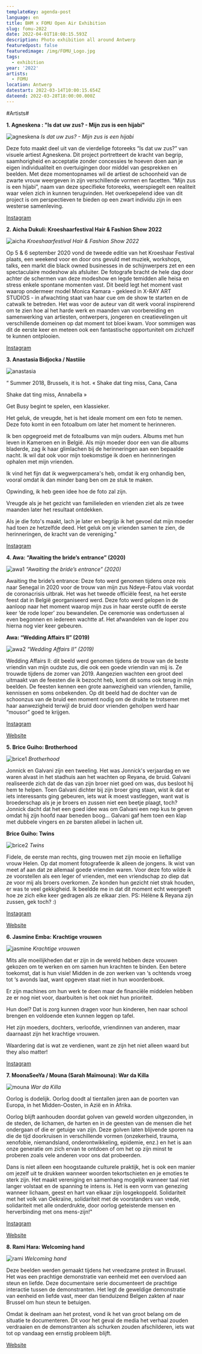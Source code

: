 ```yaml
---
templateKey: agenda-post
language: en
title: BHM x FOMU Open Air Exhibition
slug: fomu-2022
date: 2022-04-01T18:08:15.593Z
description: Photo exhibition all around Antwerp
featuredpost: false
featuredimage: /img/FOMU_Logo.jpg
tags:
  - exhibition
year: '2022'
artists:
  - FOMU
location: Antwerp
datestart: 2022-03-14T10:00:15.654Z
dateend: 2022-03-28T18:00:00.000Z
---
```

#Artists#

**1. Agneskena : "Is dat uw zus? - Mijn zus is een hijabi"**

![agneskena](/img/agneskena.jpg "agneskena")
*Is dat uw zus? - Mijn zus is een hijabi*

Deze foto maakt deel uit van de vierdelige fotoreeks “Is dat uw zus?” van visuele artiest Agneskena. Dit project portretteert de kracht van begrip, saamhorigheid en acceptatie zonder concessies te hoeven doen aan je eigen individualiteit en overtuigingen door middel van gesprekken en beelden. Met deze momentopnames wil de artiest de schoonheid van de zwarte vrouw weergeven in zijn verschillende vormen en facetten. “Mijn zus is een hijabi”, naam van deze specifieke fotoreeks, weerspiegelt een realiteit waar velen zich in kunnen terugvinden. Het overkoepelend idee van dit project is om perspectieven te bieden op een zwart individu zijn in een westerse samenleving.

[Instagram](https://www.instagram.com/agneskena_visuals/ )

**2. Aicha Dukuli: Kroeshaarfestival Hair & Fashion Show 2022**


![aicha](/img/aicha.jpg "aicha")
*Kroeshaarfestival Hair & Fashion Show 2022*

Op 5 & 6 september 2020 vond de tweede editie van het Kroeshaar Festival plaats, een weekend voor en door ons gevuld met muziek, workshops, talks, een markt die black owned businesses in de schijnwerpers zet en een spectaculaire modeshow als afsluiter. De fotografe bracht de hele dag door achter de schermen van deze modeshow en legde temidden alle heisa en stress enkele spontane momenten vast. Dit beeld legt het moment vast waarop ondermeer model Monica Kamara - gekleed in X-RAY ART STUDIOS - in afwachting staat van haar cue om de show te starten en de catwalk te betreden. Het was voor de auteur van dit werk vooral inspirerend om te zien hoe al het harde werk en maanden van voorbereiding en samenwerking van artiesten, ontwerpers, jongeren en creatievelingen uit verschillende domeinen op dat moment tot bloei kwam. Voor sommigen was dit de eerste keer en meteen ook een fantastische opportuniteit om zichzelf te kunnen ontplooien.

[Instagram](https://www.instagram.com/iyeeshaaaa/ )

**3. Anastasia Bidjocka / Nastiiie**


![anastasia](/img/anastasia.jpg "anastasia")

“ Summer 2018, Brussels, it is hot.
« Shake dat ting miss, Cana, Cana

Shake dat ting miss, Annabella »

Get Busy begint te spelen, een klassieker.

Het geluk, de vreugde, het is het ideale moment om een foto te nemen. Deze foto komt in een fotoalbum om later het moment  te herinneren.

Ik ben opgegroeid met de fotoalbums van mijn ouders. Albums met hun leven in Kameroen en in België. Als mijn moeder door een van die albums bladerde, zag ik haar glimlachen bij de herinneringen aan een bepaalde nacht. Ik wil dat ook voor mijn toekomstige ik doen en herinneringen ophalen met mijn vrienden.

Ik vind het fijn dat ik wegwerpcamera's heb, omdat ik erg onhandig ben, vooral omdat ik dan minder bang ben om ze stuk te maken.

Opwinding, ik heb geen idee hoe de foto zal zijn.

Vreugde als je het gezicht van familieleden en vrienden ziet als ze twee maanden later het resultaat ontdekken.

Als je die foto's maakt, lach je later en begrijp ik het gevoel dat mijn moeder had toen ze hetzelfde deed. Het geluk om je vrienden samen te zien, de herinneringen, de kracht van de vereniging."

[Instagram](https://instagram.com/nastiiie )

**4. Awa: “Awaiting the bride’s entrance” (2020)**

![awa1](/img/awa1.jpg "awa1")
*“Awaiting the bride’s entrance” (2020)*

Awaiting the bride’s entrance: Deze foto werd genomen tijdens onze reis naar Senegal in 2020 voor de trouw van mijn zus Ndeye-Fatou vlak voordat de coronacrisis uitbrak. Het was het tweede officiële feest, na het eerste feest dat in België georganiseerd werd. Deze foto werd gelopen in de aanloop naar het moment waarop mijn zus in haar eerste outfit de eerste keer ‘de rode loper’ zou bewandelen. De ceremonie was ondertussen al even begonnen en iedereen wachtte af. Het afwandelen van de loper zou hierna nog vier keer gebeuren.

**Awa: “Wedding Affairs II” (2019)**

![awa2](/img/awa2.jpg "awa2")
*“Wedding Affairs II” (2019)*

Wedding Affairs II: dit beeld werd genomen tijdens de trouw van de beste vriendin van mijn oudste zus, die ook een goede vriendin van mij is. Ze trouwde tijdens de zomer van 2019. Aangezien wachten een groot deel uitmaakt van de feesten die ik bezocht heb, komt dit soms ook terug in mijn beelden. De feesten kennen een grote aanwezigheid van vrienden, familie, kennissen en soms onbekenden. Op dit beeld had de dochter van de schoonzus van de bruid een moment nodig om de drukte te trotseren met haar aanwezigheid terwijl de bruid door vrienden geholpen werd haar “mousor” goed te krijgen.

[Instagram](https://www.instagram.com/aw.0aa/ )

[Website](https://awagaye.myportfolio.com/)

**5. Brice Guiho: Brotherhood**

![brice1](/img/brice1.jpg "brice1")
*Brotherhood*

Jonnick en Galvani zijn een tweeling. Het was Jonnick's verjaardag en we waren alvast in het stadhuis aan het wachten op Reyana, de bruid. Galvani realiseerde zich dat de das van zijn broer niet goed om was, dus besloot hij hem te helpen. Toen Galvani dichter bij zijn broer ging staan, wist ik dat er iets interessants ging gebeuren, iets wat ik moest vastleggen, want wat is broederschap als je je broers en zussen niet een beetje plaagt, toch? Jonnick dacht dat het een goed idee was om Galvani een nep kus te geven omdat hij zijn hoofd naar beneden boog... Galvani gaf hem toen een klap met dubbele vingers en ze barsten allebei in lachen uit.

**Brice Guiho: Twins**

![brice2](/img/brice2.jpg "brice2")
*Twins*

Fidele, de eerste man rechts, ging trouwen met zijn mooie en lieftallige vrouw Helen. Op dat moment fotografeerde ik alleen de jongens. Ik wist van meet af aan dat ze allemaal goede vrienden waren. Voor deze foto wilde ik ze voorstellen als een leger of vrienden, met een vriendschap zo diep dat ze voor mij als broers overkomen. Ze konden hun gezicht niet strak houden, er was te veel gekkigheid. Ik beeldde me in dat dit moment echt weergeeft hoe ze zich elke keer gedragen als ze elkaar zien. PS: Hélène & Reyana zijn zussen, gek toch? :)

[Instagram](www.instagram.com/briceguiho )

[Website](www.briceguiho.com )

**6. Jasmine Emba: Krachtige vrouwen**

![jasmine](/img/jasmine.jpg "jasmine")
*Krachtige vrouwen*

Mits alle moeilijkheden dat er zijn in de wereld hebben deze vrouwen gekozen om te werken en om samen hun krachten te binden. Een betere toekomst, dat is hun visie!  Midden in de zon werken van  ‘s ochtends vroeg tot ‘s avonds laat, want opgeven staat niet in hun woordenboek.

Er zijn machines om hun werk te doen maar de financiële middelen hebben ze er nog niet voor, daarbuiten is het ook niet hun prioriteit.

Hun doel? Dat is zorg kunnen dragen voor hun kinderen, hen naar school brengen en voldoende eten kunnen leggen op tafel.

Het zijn moeders, dochters, verloofde, vriendinnen van anderen, maar daarnaast zijn het krachtige vrouwen.

Waardering dat is wat ze verdienen, want ze zijn het niet alleen waard but they also matter!

[Instagram](https://instagram.com/stories.on.my.path?utm_medium=copy_link )

**7. MoonaSeeYa / Mouna (Sarah Maïmouna): War da Killa**

![mouna](/img/mouna.jpg "mouna")
*War da Killa*

Oorlog is dodelijk. Oorlog doodt al tientallen jaren aan de poorten van Europa, in het Midden-Oosten, in Azië en in Afrika.

Oorlog blijft aanhouden doordat golven van geweld worden uitgezonden, in de steden, de lichamen, de harten en in de geesten van de mensen die het ondergaan of die er getuige van zijn. Deze golven laten blijvende sporen na die de tijd doorkruisen in verschillende vormen (onzekerheid, trauma, xenofobie, niemandsland, onderontwikkeling, epidemie, enz.) en het is aan onze generatie om zich ervan te ontdoen of om het op zijn minst te proberen zoals vele anderen voor ons dat probeerden.

Dans is niet alleen een hoogstaande culturele praktijk, het is ook een manier om jezelf uit te drukken  wanneer woorden tekortschieten en je emoties te sterk zijn. Het maakt vereniging en samenhang mogelijk wanneer taal niet langer volstaat en de spanning te intens is. Het is een vorm van genezing wanneer lichaam, geest en hart van elkaar zijn losgekoppeld. Solidariteit met het volk van Oekraïne, solidariteit met de voorstanders van vrede, solidariteit met alle onderdrukte, door oorlog geteisterde mensen en herverbinding met ons mens-zijn!"

[Instagram](https://www.instagram.com/kovu.bymoona/?utm_medium=copy_link  )

[Website](https://moonaseeya.tumblr.com )

**8. Rami Hara: Welcoming hand**

![rami](/img/rami.jpg "rami")
*Welcoming hand*

Deze beelden werden gemaakt tijdens het vreedzame protest in Brussel. Het was een prachtige demonstratie van eenheid met een overvloed aan steun en liefde.
Deze documentaire serie documenteert de prachtige interactie tussen de demonstranten. Het legt de geweldige demonstratie van eenheid en liefde vast, meer dan tienduizend Belgen zakten af naar Brussel om hun steun te betuigen.

Omdat ik deelnam aan het protest, vond ik het van groot belang om de situatie te documenteren. Dit voor het geval de media het verhaal zouden verdraaien en de demonstranten als schurken zouden afschilderen, iets wat tot op vandaag een ernstig probleem blijft.

[Website](www.ramihara.com )
